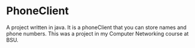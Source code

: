 # PhoneClient
A project written in java.  It is a phoneClient that you can store names and phone numbers.  This was a project in my Computer Networking course at BSU.
